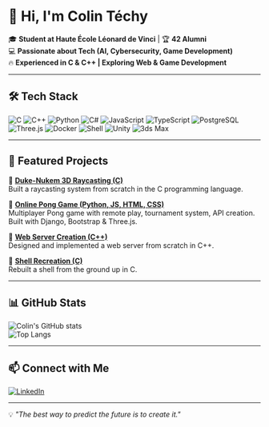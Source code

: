 # 👋 Hi, I'm Colin Téchy  

🎓 **Student at Haute École Léonard de Vinci** | 🏆 **42 Alumni**  
💻 **Passionate about Tech (AI, Cybersecurity, Game Development)**  
🔥 **Experienced in C & C++ | Exploring Web & Game Development**  

---

## 🛠 Tech Stack  
![C](https://img.shields.io/badge/C-A8B9CC?style=for-the-badge&logo=c&logoColor=white)
![C++](https://img.shields.io/badge/C++-00599C?style=for-the-badge&logo=c%2B%2B&logoColor=white)
![Python](https://img.shields.io/badge/Python-3776AB?style=for-the-badge&logo=python&logoColor=white)
![C#](https://img.shields.io/badge/C%23-239120?style=for-the-badge&logo=c-sharp&logoColor=white)
![JavaScript](https://img.shields.io/badge/JavaScript-F7DF1E?style=for-the-badge&logo=javascript&logoColor=black)
![TypeScript](https://img.shields.io/badge/TypeScript-3178C6?style=for-the-badge&logo=typescript&logoColor=white)
![PostgreSQL](https://img.shields.io/badge/PostgreSQL-336791?style=for-the-badge&logo=postgresql&logoColor=white)
![Three.js](https://img.shields.io/badge/Three.js-000000?style=for-the-badge&logo=three.js&logoColor=white)
![Docker](https://img.shields.io/badge/Docker-2496ED?style=for-the-badge&logo=docker&logoColor=white)
![Shell](https://img.shields.io/badge/Shell-4EAA25?style=for-the-badge&logo=gnu-bash&logoColor=white)
![Unity](https://img.shields.io/badge/Unity-100000?style=for-the-badge&logo=unity&logoColor=white)
![3ds Max](https://img.shields.io/badge/3ds%20Max-0084BF?style=for-the-badge&logo=autodesk&logoColor=white)

---

## 🚀 Featured Projects  

🔹 **[Duke-Nukem 3D Raycasting (C)](https://github.com/tonRepo)**  
Built a raycasting system from scratch in the C programming language.  

🔹 **[Online Pong Game (Python, JS, HTML, CSS)](https://github.com/tonRepo)**  
Multiplayer Pong game with remote play, tournament system, API creation. Built with Django, Bootstrap & Three.js.  

🔹 **[Web Server Creation (C++)](https://github.com/tonRepo)**  
Designed and implemented a web server from scratch in C++.  

🔹 **[Shell Recreation (C)](https://github.com/tonRepo)**  
Rebuilt a shell from the ground up in C.  

---

## 📊 GitHub Stats  
![Colin's GitHub stats](https://github-readme-stats.vercel.app/api?username=ctechy6532&show_icons=true&theme=radical)  
![Top Langs](https://github-readme-stats.vercel.app/api/top-langs/?username=ctechy6532&layout=compact&theme=radical)  

---

## 📫 Connect with Me  
[![LinkedIn](https://img.shields.io/badge/LinkedIn-0A66C2?style=for-the-badge&logo=linkedin&logoColor=white)](https://www.linkedin.com/in/colin-techy/)  

---

💡 *"The best way to predict the future is to create it."*  
